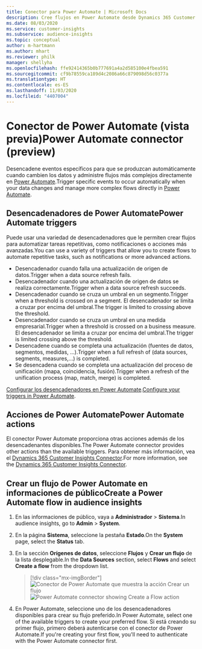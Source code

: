 ```yaml
---
title: Conector para Power Automate | Microsoft Docs
description: Cree flujos en Power Automate desde Dynamics 365 Customer Insights.
ms.date: 08/03/2020
ms.service: customer-insights
ms.subservice: audience-insights
ms.topic: conceptual
author: m-hartmann
ms.author: mhart
ms.reviewer: philk
manager: shellyha
ms.openlocfilehash: ffe92414365b0b777691a4a2d585100e4fbea591
ms.sourcegitcommit: cf9b78559ca189d4c2086a66c879098d56c0377a
ms.translationtype: HT
ms.contentlocale: es-ES
ms.lasthandoff: 11/03/2020
ms.locfileid: "4407004"
---
```

# <a name="power-automate-connector-preview"></a><span data-ttu-id="293f3-103">Conector de Power Automate (vista previa)</span><span class="sxs-lookup"><span data-stu-id="293f3-103">Power Automate connector (preview)</span></span>

<span data-ttu-id="293f3-104">Desencadene eventos específicos para que se produzcan automáticamente cuando cambien los datos y administre flujos más complejos directamente en [Power Automate](https://flow.microsoft.com/).</span><span class="sxs-lookup"><span data-stu-id="293f3-104">Trigger specific events to occur automatically when your data changes and manage more complex flows directly in [Power Automate](https://flow.microsoft.com/).</span></span>

## <a name="power-automate-triggers"></a><span data-ttu-id="293f3-105">Desencadenadores de Power Automate</span><span class="sxs-lookup"><span data-stu-id="293f3-105">Power Automate triggers</span></span>

<span data-ttu-id="293f3-106">Puede usar una variedad de desencadenadores que le permiten crear flujos para automatizar tareas repetitivas, como notificaciones o acciones más avanzadas.</span><span class="sxs-lookup"><span data-stu-id="293f3-106">You can use a variety of triggers that allow you to create flows to automate repetitive tasks, such as notifications or more advanced actions.</span></span> 

- <span data-ttu-id="293f3-107">Desencadenador cuando falla una actualización de origen de datos.</span><span class="sxs-lookup"><span data-stu-id="293f3-107">Trigger when a data source refresh fails.</span></span> 
- <span data-ttu-id="293f3-108">Desencadenador cuando una actualización de origen de datos se realiza correctamente.</span><span class="sxs-lookup"><span data-stu-id="293f3-108">Trigger when a data source refresh succeeds.</span></span>
- <span data-ttu-id="293f3-109">Desencadenador cuando se cruza un umbral en un segmento.</span><span class="sxs-lookup"><span data-stu-id="293f3-109">Trigger when a threshold is crossed on a segment.</span></span> <span data-ttu-id="293f3-110">El desencadenador se limita a cruzar por encima del umbral.</span><span class="sxs-lookup"><span data-stu-id="293f3-110">The trigger is limited to crossing above the threshold.</span></span>
- <span data-ttu-id="293f3-111">Desencadenador cuando se cruza un umbral en una medida empresarial.</span><span class="sxs-lookup"><span data-stu-id="293f3-111">Trigger when a threshold is crossed on a business measure.</span></span> <span data-ttu-id="293f3-112">El desencadenador se limita a cruzar por encima del umbral.</span><span class="sxs-lookup"><span data-stu-id="293f3-112">The trigger is limited crossing above the threshold.</span></span>
- <span data-ttu-id="293f3-113">Desencadene cuando se completa una actualización (fuentes de datos, segmentos, medidas, ...).</span><span class="sxs-lookup"><span data-stu-id="293f3-113">Trigger when a full refresh of (data sources, segments, measures,...) is completed.</span></span>
- <span data-ttu-id="293f3-114">Se desencadena cuando se completa una actualización del proceso de unificación (mapa, coincidencia, fusión).</span><span class="sxs-lookup"><span data-stu-id="293f3-114">Trigger when a refresh of the unification process (map, match, merge) is completed.</span></span>

<span data-ttu-id="293f3-115">[Configurar los desencadenadores en Power Automate](https://flow.microsoft.com/connectors/shared_customerinsights/dynamics-365-customer-insights-connector/).</span><span class="sxs-lookup"><span data-stu-id="293f3-115">[Configure your triggers in Power Automate](https://flow.microsoft.com/connectors/shared_customerinsights/dynamics-365-customer-insights-connector/).</span></span>

## <a name="power-automate-actions"></a><span data-ttu-id="293f3-116">Acciones de Power Automate</span><span class="sxs-lookup"><span data-stu-id="293f3-116">Power Automate actions</span></span>
<span data-ttu-id="293f3-117">El conector Power Automate proporciona otras acciones además de los desencadenantes disponibles.</span><span class="sxs-lookup"><span data-stu-id="293f3-117">The Power Automate connector provides other actions than the available triggers.</span></span> <span data-ttu-id="293f3-118">Para obtener más información, vea el [Dynamics 365 Customer Insights Connector](https://docs.microsoft.com/connectors/customerinsights/).</span><span class="sxs-lookup"><span data-stu-id="293f3-118">For more information, see the [Dynamics 365 Customer Insights Connector](https://docs.microsoft.com/connectors/customerinsights/).</span></span>

## <a name="create-a-power-automate-flow-in-audience-insights"></a><span data-ttu-id="293f3-119">Crear un flujo de Power Automate en informaciones de público</span><span class="sxs-lookup"><span data-stu-id="293f3-119">Create a Power Automate flow in audience insights</span></span>

1. <span data-ttu-id="293f3-120">En las informaciones de público, vaya a **Administrador** > **Sistema**.</span><span class="sxs-lookup"><span data-stu-id="293f3-120">In audience insights, go to **Admin** > **System**.</span></span>

1. <span data-ttu-id="293f3-121">En la página **Sistema**, seleccione la pestaña **Estado**.</span><span class="sxs-lookup"><span data-stu-id="293f3-121">On the **System** page, select the **Status** tab.</span></span>

1. <span data-ttu-id="293f3-122">En la sección **Orígenes de datos**, seleccione **Flujos** y **Crear un flujo** de la lista desplegable.</span><span class="sxs-lookup"><span data-stu-id="293f3-122">In the **Data Sources** section, select **Flows** and select **Create a flow** from the dropdown list.</span></span>
   > [!div class="mx-imgBorder"]
   > <span data-ttu-id="293f3-123">![Conector de Power Automate que muestra la acción Crear un flujo](media/power-automate-connector-create-flow.png "Conector de Power Automate que muestra la acción Crear un flujo")</span><span class="sxs-lookup"><span data-stu-id="293f3-123">![Power Automate connector showing Create a Flow action](media/power-automate-connector-create-flow.png "Power Automate connector showing Create a Flow action")</span></span>

1. <span data-ttu-id="293f3-124">En Power Automate, seleccione uno de los desencadenadores disponibles para crear su flujo preferido.</span><span class="sxs-lookup"><span data-stu-id="293f3-124">In Power Automate, select one of the available triggers to create your preferred flow.</span></span> <span data-ttu-id="293f3-125">Si está creando su primer flujo, primero deberá autenticarse con el conector de Power Automate.</span><span class="sxs-lookup"><span data-stu-id="293f3-125">If you're creating your first flow, you'll need to authenticate with the Power Automate connector first.</span></span>
